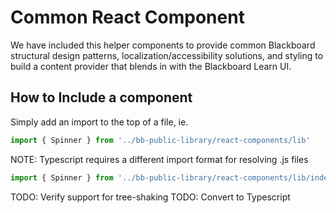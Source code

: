 # Common React Component
We have included this helper components to provide common Blackboard structural design patterns, localization/accessibility solutions, and styling to build a content provider that blends in with the Blackboard Learn UI.

## How to Include a component
Simply add an import to the top of a file, ie.
```javascript
import { Spinner } from '../bb-public-library/react-components/lib'
```
NOTE: Typescript requires a different import format for resolving .js files
```javascript
import { Spinner } from '../bb-public-library/react-components/lib/index.js'
```

TODO: Verify support for tree-shaking
TODO: Convert to Typescript